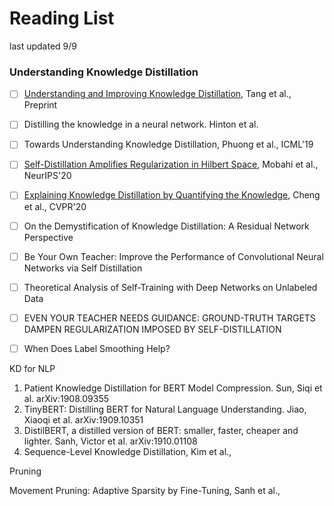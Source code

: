 # Reading List

last updated 9/9



### Understanding Knowledge Distillation

- [ ] [Understanding and Improving Knowledge Distillation](https://arxiv.org/pdf/2002.03532.pdf), Tang et al., Preprint
- [ ] Distilling the knowledge in a neural network. Hinton et al.
- [ ] Towards Understanding Knowledge Distillation, Phuong et al., ICML'19
- [ ] [Self-Distillation Amplifies Regularization in Hilbert Space](https://arxiv.org/pdf/2002.05715.pdf), Mobahi et al., NeurIPS'20
- [ ] [Explaining Knowledge Distillation by Quantifying the Knowledge](https://openaccess.thecvf.com/content_CVPR_2020/papers/Cheng_Explaining_Knowledge_Distillation_by_Quantifying_the_Knowledge_CVPR_2020_paper.pdf), Cheng et al., CVPR'20
- [ ] On the Demystification of Knowledge Distillation: A Residual Network Perspective
- [ ] Be Your Own Teacher: Improve the Performance of Convolutional Neural Networks via Self Distillation
- [ ] Theoretical Analysis of Self-Training with Deep Networks on Unlabeled Data
- [ ] EVEN YOUR TEACHER NEEDS GUIDANCE: GROUND-TRUTH TARGETS DAMPEN REGULARIZATION IMPOSED BY SELF-DISTILLATION
- [ ] When Does Label Smoothing Help?



KD for NLP

1. Patient Knowledge Distillation for BERT Model Compression. Sun, Siqi et al. arXiv:1908.09355
2. TinyBERT: Distilling BERT for Natural Language Understanding. Jiao, Xiaoqi et al. arXiv:1909.10351
3. DistilBERT, a distilled version of BERT: smaller, faster, cheaper and lighter. Sanh, Victor et al. arXiv:1910.01108
4. Sequence-Level Knowledge Distillation, Kim et al., 



Pruning

Movement Pruning: Adaptive Sparsity by Fine-Tuning, Sanh et al., 

